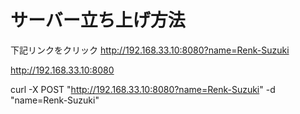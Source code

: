 # サーバー立ち上げ方法
下記リンクをクリック
http://192.168.33.10:8080?name=Renk-Suzuki

http://192.168.33.10:8080


curl -X POST "http://192.168.33.10:8080?name=Renk-Suzuki" -d "name=Renk-Suzuki"